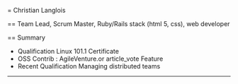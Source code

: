 = Christian Langlois

== Team Lead, Scrum Master, Ruby/Rails stack (html 5, css), web developer

== Summary

* Qualification Linux 101.1 Certificate
* OSS Contrib : AgileVenture.or article_vote Feature 
* Recent Qualification Managing distributed teams

---

